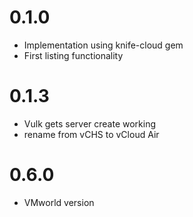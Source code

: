 0.1.0
=====
* Implementation using knife-cloud gem
* First listing functionality

0.1.3
=====
* Vulk gets server create working
* rename from vCHS to vCloud Air

0.6.0
=====
* VMworld version
